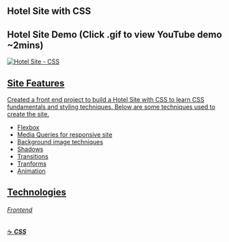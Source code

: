 ## Hotel Site with CSS

## Hotel Site Demo (Click .gif to view YouTube demo ~2mins)

<a href="https://youtu.be/qcWz3YAHR-w" target="_blank"><img src="https://i.imgflip.com/2wcqfl.gif" title="Hotel Site - CSS"/></a>
<br><a href="grand-hotel-jg.surge.sh" target="_blank">

## Site Features

Created a front end project to build a Hotel Site with CSS to learn CSS fundamentals and styling techniques. Below are some techniques used to create the site.

- Flexbox
- Media Queries for responsive site
- Background image techniques
- Shadows
- Transitions
- Tranforms
- Animation

## Technologies

###### Frontend

:coffee: **_CSS_**
